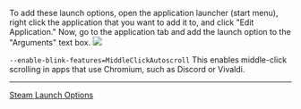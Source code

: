 To add these launch options, open the application launcher (start menu), right click the application that you want to add it to, and click "Edit Application."
Now, go to the application tab and add the launch option to the "Arguments" text box.
![](https://media.discordapp.net/attachments/622216298553933824/1228190005818556487/image.png?ex=662b2414&is=6618af14&hm=f1248dc8135c1ae3df31da46a7460c4e3d5d947a55b074846c2b3865d0d4d419&=&format=webp&quality=lossless)

`--enable-blink-features=MiddleClickAutoscroll`
This enables middle-click scrolling in apps that use Chromium, such as Discord or Vivaldi.

---
[Steam Launch Options](https://github.com/Mato1111/archguide/blob/faddade510de20d9b827b5734581aee4b6d1569f/Docs/Steam%20Launch%20Options.md)
